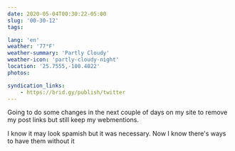 ```yaml
---
date: 2020-05-04T00:30:22-05:00
slug: '00-30-12'
tags:

lang: 'en'
weather: '77°F'
weather-summary: 'Partly Cloudy'
weather-icon: 'partly-cloudy-night'
location: '25.7555,-100.4022'
photos:

syndication_links:
    - https://brid.gy/publish/twitter
---
```

Going to do some changes in the next couple of days on my site to remove my  post links but still keep my webmentions. 

I know it may look spamish but it was necessary. Now I know there's ways to have them without it